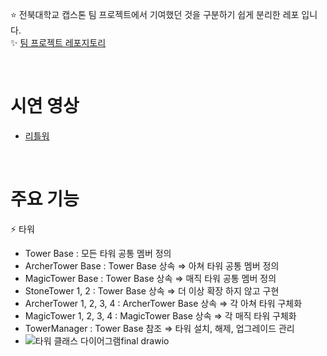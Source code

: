 ⭐️ 전북대학교 캡스톤 팀 프로젝트에서 기여했던 것을 구분하기 쉽게 분리한 레포 입니다.  
✨ [팀 프로젝트 레포지토리](https://github.com/gdevhun/LittleWar)

<br>

# 시연 영상  
+ [리틀워](https://youtu.be/OogcS3r93f4)

<br>

# 주요 기능  
⚡ 타워
- Tower Base : 모든 타워 공통 멤버 정의
- ArcherTower Base : Tower Base 상속 ⇒ 아쳐 타워 공통 멤버 정의
- MagicTower Base : Tower Base 상속 ⇒ 매직 타워 공통 멤버 정의
- StoneTower 1, 2 : Tower Base 상속 ⇒ 더 이상 확장 하지 않고 구현
- ArcherTower 1, 2, 3, 4 : ArcherTower Base 상속 ⇒ 각 아쳐 타워 구체화
- MagicTower 1, 2, 3, 4 : MagicTower Base 상속 ⇒ 각 매직 타워 구체화
- TowerManager : Tower Base 참조 ⇒ 타워 설치, 해제, 업그레이드 관리
- ![타워 클래스 다이어그램final drawio](https://github.com/LeeJungHwi/LittleWar_./assets/101587101/a45e2465-4c1d-4445-901a-6ddb3e7d89b4)

